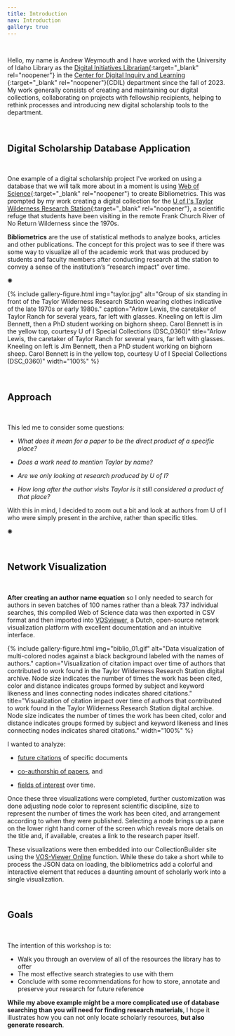 ```yaml
---
title: Introduction
nav: Introduction
gallery: true
---
```


<br>

Hello, my name is Andrew Weymouth and I have worked with the University of Idaho Library as the [Digital Initiatives Librarian](https://www.lib.uidaho.edu/about/people/aweymouth.html){:target="_blank" rel="noopener"} in the [Center for Digital Inquiry and Learning ](https://cdil.lib.uidaho.edu/){:target="_blank" rel="noopener"}(CDIL) department since the fall of 2023. My work generally consists of creating and maintaining our digital collections, collaborating on projects with fellowship recipients, helping to rethink processes and introducing new digital scholarship tools to the department.

<br>

## Digital Scholarship Database Application

<br>

One example of a digital scholarship project I've worked on using a database that we will talk more about in a moment is using [Web of Science](https://www.webofscience.com/wos/woscc/basic-search){:target="_blank" rel="noopener"} to create Bibliometrics. This was prompted by my work creating a digital collection for the [U of I's Taylor Wilderness Research Station](https://www.lib.uidaho.edu/digital/taylor-archive/){:target="_blank" rel="noopener"}, a scientific refuge that students have been visiting in the remote Frank Church River of No Return Wilderness since the 1970s.

**Bibliometrics** are the use of statistical methods to analyze books, articles and other publications. The concept for this project was to see if there was some way to visualize all of the academic work that was produced by students and faculty members after conducting research at the station to convey a sense of the institution’s “research impact” over time. 

<div class="symbol-container">
    <p class="symbol">&#10042;</p>
</div>

{% include gallery-figure.html img="taylor.jpg" alt="Group of six standing in front of the Taylor Wilderness Research Station wearing clothes indicative of the late 1970s or early 1980s." caption="Arlow Lewis, the caretaker of Taylor Ranch for several years, far left with glasses. Kneeling on left is Jim Bennett, then a PhD student working on bighorn sheep. Carol Bennett is in the yellow top, courtesy U of I Special Collections (DSC_0360)" title="Arlow Lewis, the caretaker of Taylor Ranch for several years, far left with glasses. Kneeling on left is Jim Bennett, then a PhD student working on bighorn sheep. Carol Bennett is in the yellow top, courtesy U of I Special Collections (DSC_0360)" width="100%" %}

<br>

## Approach

<br>

This led me to consider some questions: 

* _What does it mean for a paper to be the direct product of a specific place?_ 

* _Does a work need to mention Taylor by name?_ 

* _Are we only looking at research produced by U of I?_ 

* _How long after the author visits Taylor is it still considered a product of that place?_ 

With this in mind, I decided to zoom out a bit and look at authors from U of I who were simply present in the archive, rather than specific titles.

<div class="symbol-container">
    <p class="symbol">&#10042;</p>
</div>

<br>

## Network Visualization

<br>

**After creating an author name equation** so I only needed to search for authors in seven batches of 100 names rather than a bleak 737 individual searches, this compiled Web of Science data was then exported in CSV format and then imported into [VOSviewer](https://www.vosviewer.com/), a Dutch, open-source network visualization platform with excellent documentation and an intuitive interface.

{% include gallery-figure.html img="biblio_01.gif" alt="Data visualization of multi-colored nodes against a black background labeled with the names of authors." caption="Visualization of citation impact over time of authors that contributed to work found in the Taylor Wilderness Research Station digital archive. Node size indicates the number of times the work has been cited, color and distance indicates groups formed by subject and keyword likeness and lines connecting nodes indicates shared citations."  title="Visualization of citation impact over time of authors that contributed to work found in the Taylor Wilderness Research Station digital archive. Node size indicates the number of times the work has been cited, color and distance indicates groups formed by subject and keyword likeness and lines connecting nodes indicates shared citations." width="100%" %}

I wanted to analyze: 

* [future citations](https://www.lib.uidaho.edu/digital/taylor-archive/citation.html) of specific documents 

* [co-authorship of papers](https://www.lib.uidaho.edu/digital/taylor-archive/coauthorship.html), and 

* [fields of interest](https://www.lib.uidaho.edu/digital/taylor-archive/keywords.html) over time. 

Once these three visualizations were completed, further customization was done adjusting node color to represent scientific discipline, size to represent the number of times the work has been cited, and arrangement according to when they were published. Selecting a node brings up a pane on the lower right hand corner of the screen which reveals more details on the title and, if available, creates a link to the research paper itself.

These visualizations were then embedded into our CollectionBuilder site using the [VOS-Viewer Online](https://github.com/neesjanvaneck/VOSviewer-Online) function. While these do take a short while to process the JSON data on loading, the bibliometrics add a colorful and interactive element that reduces a daunting amount of scholarly work into a single visualization.

<br>

## Goals

<br>

The intention of this workshop is to:

- Walk you through an overview of all of the resources the library has to offer 
- The most effective search strategies to use with them 
- Conclude with some recommendations for how to store, annotate and preserve your research for future reference

**While my above example might be a more complicated use of database searching than you will need for finding research materials**, I hope it illustrates how you can not only locate scholarly resources, **but also generate research**. 

<br>

